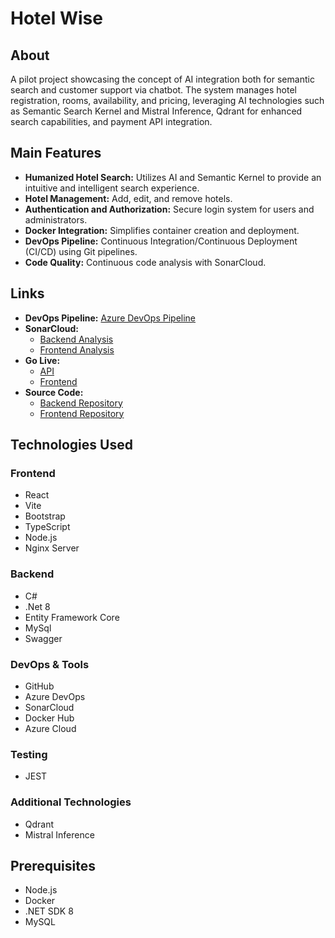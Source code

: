# Hotel Wise 

## About
A pilot project showcasing the concept of AI integration both for semantic search and customer support via chatbot. The system manages hotel registration, rooms, availability, and pricing, leveraging AI technologies such as Semantic Search Kernel and Mistral Inference, Qdrant for enhanced search capabilities, and payment API integration.

## Main Features
- **Humanized Hotel Search:** Utilizes AI and Semantic Kernel to provide an intuitive and intelligent search experience.
- **Hotel Management:** Add, edit, and remove hotels.
- **Authentication and Authorization:** Secure login system for users and administrators.
- **Docker Integration:** Simplifies container creation and deployment.
- **DevOps Pipeline:** Continuous Integration/Continuous Deployment (CI/CD) using Git pipelines.
- **Code Quality:** Continuous code analysis with SonarCloud.

## Links
- **DevOps Pipeline:** [Azure DevOps Pipeline](https://lionscorp.visualstudio.com/VariousStudies/_build)
- **SonarCloud:**
  - [Backend Analysis](https://sonarcloud.io/summary/new_code?id=lionscorp_hotelwiseapi&branch=master)
  - [Frontend Analysis](https://sonarcloud.io/summary/new_code?id=lionscorp_hotelwiseui&branch=master)
- **Go Live:**
  - [API](https://hotelwiseapi-hbcca8d5a7fae7hp.brazilsouth-01.azurewebsites.net/swagger/index.html)
  - [Frontend](https://hotelwiseui-f7a7b5gqf0amdfdg.brazilsouth-01.azurewebsites.net/)
- **Source Code:**
  - [Backend Repository](https://github.com/LeoneRocha/HotelWiseAPI)
  - [Frontend Repository](https://github.com/LeoneRocha/HotelWiseUI)

## Technologies Used
### Frontend
- React
- Vite
- Bootstrap
- TypeScript
- Node.js
- Nginx Server

### Backend
 - C#
 - .Net 8
 - Entity Framework Core
 - MySql
 - Swagger

### DevOps & Tools
- GitHub
- Azure DevOps
- SonarCloud
- Docker Hub
- Azure Cloud

### Testing
- JEST

### Additional Technologies
- Qdrant
- Mistral Inference

## Prerequisites
- Node.js
- Docker
- .NET SDK 8
- MySQL
 
